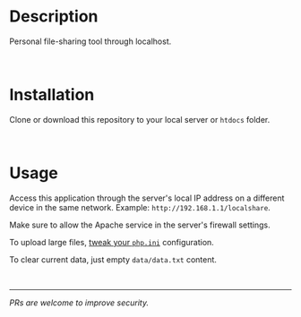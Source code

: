 # Description
Personal file-sharing tool through localhost.

<br>

# Installation
Clone or download this repository to your local server or `htdocs` folder.

<br>

# Usage
Access this application through the server's local IP address on a different device in the same network.
Example: `http://192.168.1.1/localshare`.

Make sure to allow the Apache service in the server's firewall settings.

To upload large files, <a href="https://www.techawaken.com/upload-large-files-php">tweak your `php.ini`</a> configuration.

To clear current data, just empty `data/data.txt` content.

<br>
<hr>
<i>PRs are welcome to improve security.</i>